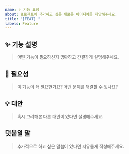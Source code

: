 ```yaml
---
name: ✨ 기능 요청
about: 프로젝트에 추가하고 싶은 새로운 아이디어를 제안해주세요.
title: "[FEAT] "
labels: Feature
---
```


## ✨ 기능 설명

> 어떤 기능이 필요하신지 명확하고 간결하게 설명해주세요.

## 🤔 필요성

> 이 기능이 왜 필요한가요? 어떤 문제를 해결할 수 있나요?

## 💡 대안

> 혹시 고려해본 다른 대안이 있다면 설명해주세요.

## 덧붙일 말

> 추가적으로 하고 싶은 말씀이 있다면 자유롭게 작성해주세요.